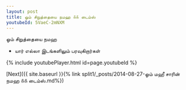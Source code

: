 ```yaml
---
layout: post
title: ஓம் சிறுத்தையை நமஹ ௧௧ டைம்ஸ்
youtubeId: 5VaeC-2mNXM
---
```

 
 
 ஓம் சிறுத்தையை நமஹ  
 
 -  யார் எல்லா இடங்களிலும் பரவுகிறார்கள் 
 
  
 
  
 
 
 
 
 
 


{% include youtubePlayer.html id=page.youtubeId %}
 
[Next]({{ site.baseurl }}{% link  split1/_posts/2014-08-27-ஓம் மஹீ சாரின் நமஹ ௧௧ டைம்ஸ்.md%})
 
